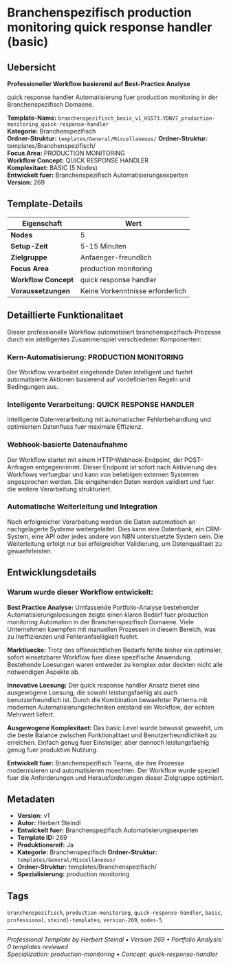 # Branchenspezifisch production monitoring quick response handler (basic)

## Uebersicht

**Professioneller Workflow basierend auf Best-Practice Analyse**

quick response handler Automatisierung fuer production monitoring in der Branchenspezifisch Domaene.

**Template-Name:** `branchenspezifisch_basic_v1_HS573.YDNV7_production-monitoring_quick-response-handler`  
**Kategorie:** Branchenspezifisch  
**Ordner-Struktur:** `templates/General/Miscellaneous/`
**Ordner-Struktur:** templates/Branchenspezifisch/  
**Focus Area:** PRODUCTION MONITORING  
**Workflow Concept:** QUICK RESPONSE HANDLER  
**Komplexitaet:** BASIC (5 Nodes)  
**Entwickelt fuer:** Branchenspezifisch Automatisierungsexperten  
**Version:** 269

## Template-Details

| **Eigenschaft** | **Wert** |
|------------------|----------|
| **Nodes** | 5 |
| **Setup-Zeit** | 5-15 Minuten |
| **Zielgruppe** | Anfaenger-freundlich |
| **Focus Area** | production monitoring |
| **Workflow Concept** | quick response handler |
| **Voraussetzungen** | Keine Vorkenntnisse erforderlich |

## Detaillierte Funktionalitaet

Dieser professionelle Workflow automatisiert branchenspezifisch-Prozesse durch ein intelligentes Zusammenspiel verschiedener Komponenten:

### Kern-Automatisierung: PRODUCTION MONITORING
Der Workflow verarbeitet eingehende Daten intelligent und fuehrt automatisierte Aktionen basierend auf vordefinierten Regeln und Bedingungen aus.

### Intelligente Verarbeitung: QUICK RESPONSE HANDLER
Intelligente Datenverarbeitung mit automatischer Fehlerbehandlung und optimiertem Datenfluss fuer maximale Effizienz.

### Webhook-basierte Datenaufnahme
Der Workflow startet mit einem HTTP-Webhook-Endpoint, der POST-Anfragen entgegennimmt. Dieser Endpoint ist sofort nach Aktivierung des Workflows verfuegbar und kann von beliebigen externen Systemen angesprochen werden. Die eingehenden Daten werden validiert und fuer die weitere Verarbeitung strukturiert.

### Automatische Weiterleitung und Integration
Nach erfolgreicher Verarbeitung werden die Daten automatisch an nachgelagerte Systeme weitergeleitet. Dies kann eine Datenbank, ein CRM-System, eine API oder jedes andere von N8N unterstuetzte System sein. Die Weiterleitung erfolgt nur bei erfolgreicher Validierung, um Datenqualitaet zu gewaehrleisten.





## Entwicklungsdetails

### Warum wurde dieser Workflow entwickelt:

**Best Practice Analyse:** Umfassende Portfolio-Analyse bestehender Automatisierungsloesungen zeigte einen klaren Bedarf fuer production monitoring Automation in der Branchenspezifisch Domaene. Viele Unternehmen kaempfen mit manuellen Prozessen in diesem Bereich, was zu Ineffizienzen und Fehleranfaelligkeit fuehrt.

**Marktluecke:** Trotz des offensichtlichen Bedarfs fehlte bisher ein optimaler, sofort einsetzbarer Workflow fuer diese spezifische Anwendung. Bestehende Loesungen waren entweder zu komplex oder deckten nicht alle notwendigen Aspekte ab.

**Innovative Loesung:** Der quick response handler Ansatz bietet eine ausgewogene Loesung, die sowohl leistungsfaehig als auch benutzerfreundlich ist. Durch die Kombination bewaehrter Patterns mit modernen Automatisierungstechniken entstand ein Workflow, der echten Mehrwert liefert.

**Ausgewogene Komplexitaet:** Das basic Level wurde bewusst gewaehlt, um die beste Balance zwischen Funktionalitaet und Benutzerfreundlichkeit zu erreichen. Einfach genug fuer Einsteiger, aber dennoch leistungsfaehig genug fuer produktive Nutzung.

**Entwickelt fuer:** Branchenspezifisch Teams, die ihre Prozesse modernisieren und automatisieren moechten. Der Workflow wurde speziell fuer die Anforderungen und Herausforderungen dieser Zielgruppe optimiert.

## Metadaten

- **Version:** v1
- **Autor:** Herbert Steindl
- **Entwickelt fuer:** Branchenspezifisch Automatisierungsexperten
- **Template ID:** 269
- **Produktionsreif:** Ja
- **Kategorie:** Branchenspezifisch
**Ordner-Struktur:** `templates/General/Miscellaneous/`
- **Ordner-Struktur:** templates/Branchenspezifisch/
- **Spezialisierung:** production monitoring

## Tags

`branchenspezifisch`, `production-monitoring`, `quick-response-handler`, `basic`, `professional`, `steindl-templates`, `version-269`, `nodes-5`

---

*Professional Template by Herbert Steindl • Version 269 • Portfolio Analysis: 0 templates reviewed*  
*Specialization: production-monitoring • Concept: quick-response-handler*